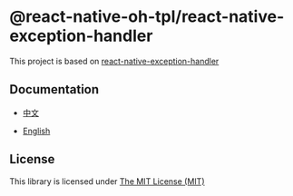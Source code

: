 # @react-native-oh-tpl/react-native-exception-handler

This project is based on [react-native-exception-handler](https://github.com/a7ul/react-native-exception-handler)

## Documentation

- [中文](https://gitee.com/react-native-oh-library/usage-docs/blob/master/zh-cn/react-native-exception-handler.md)

- [English](https://gitee.com/react-native-oh-library/usage-docs/blob/master/en/react-native-exception-handler.md)

## License

This library is licensed under [The MIT License (MIT)](https://github.com/a7ul/react-native-exception-handler/blob/master/LICENSE)